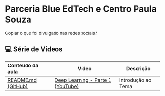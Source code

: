 # Parceria Blue EdTech e Centro Paula Souza

Copiar o que foi divulgado nas redes sociais?



## 💻 Série de Vídeos

| Conteúdo da aula                                             | Vídeo                                                        | Descrição          |
| :----------------------------------------------------------- | ------------------------------------------------------------ | ------------------ |
| <a href="[01] Deep Learning - Parte 1/README.md">README.md (GitHub)</a> | <a href="https://www.youtube.com/watch?v=zrOveuk06XE">Deep Learning - Parte 1 (YouTube)</a> | Introdução ao Tema |
